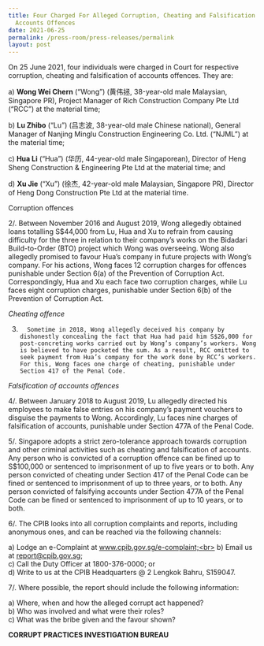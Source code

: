 ```yaml
---
title: Four Charged For Alleged Corruption, Cheating and Falsification of
  Accounts Offences
date: 2021-06-25
permalink: /press-room/press-releases/permalink
layout: post
---
```

On 25 June 2021, four individuals were charged in Court for respective corruption, cheating and falsification of accounts offences. They are:

a) **Wong Wei Chern** (“Wong”) (黄伟拯, 38-year-old male Malaysian, Singapore PR), Project Manager of Rich Construction Company Pte Ltd (“RCC”) at the material time;

b) **Lu Zhibo** (“Lu”) (吕志波, 38-year-old male Chinese national), General Manager of Nanjing Minglu Construction Engineering Co. Ltd. (“NJML”) at the material time;

c) **Hua Li** (“Hua”) (华历, 44-year-old male Singaporean), Director of Heng Sheng Construction & Engineering Pte Ltd at the material time; and

d) **Xu Jie** (“Xu”) (徐杰, 42-year-old male Malaysian, Singapore PR), Director of Heng Dong Construction Pte Ltd at the material time.
 

Corruption offences

2/.  Between November 2016 and August 2019, Wong allegedly obtained loans totalling S$44,000 from Lu, Hua and Xu to refrain from causing difficulty for the three in relation to their company’s works on the Bidadari Build-to-Order (BTO) project which Wong was overseeing. Wong also allegedly promised to favour Hua’s company in future projects with Wong’s company.  For his actions, Wong faces 12 corruption charges for offences punishable under Section 6(a) of the Prevention of Corruption Act. Correspondingly, Hua and Xu each face two corruption charges, while Lu faces eight corruption charges, punishable under Section 6(b) of the Prevention of Corruption Act. 

*Cheating offence*

3.       Sometime in 2018, Wong allegedly deceived his company by dishonestly concealing the fact that Hua had paid him S$26,000 for post-concreting works carried out by Wong’s company’s workers. Wong is believed to have pocketed the sum. As a result, RCC omitted to seek payment from Hua’s company for the work done by RCC’s workers. For this, Wong faces one charge of cheating, punishable under Section 417 of the Penal Code.  

*Falsification of accounts offences*

4/. Between January 2018 to August 2019, Lu allegedly directed his employees to make false entries on his company’s payment vouchers to disguise the payments to Wong. Accordingly, Lu faces nine charges of falsification of accounts, punishable under Section 477A of the Penal Code.

5/.         Singapore adopts a strict zero-tolerance approach towards corruption and other criminal activities such as cheating and falsification of accounts. Any person who is convicted of a corruption offence can be fined up to S$100,000 or sentenced to imprisonment of up to five years or to both. Any person convicted of cheating under Section 417 of the Penal Code can be fined or sentenced to imprisonment of up to three years, or to both. Any person convicted of falsifying accounts under Section 477A of the Penal Code can be fined or sentenced to imprisonment of up to 10 years, or to both. 

6/.         The CPIB looks into all corruption complaints and reports, including anonymous ones, and can be reached via the following channels:

a) Lodge an e-Complaint at www.cpib.gov.sg/e-complaint;<br>
b) Email us at report@cpib.gov.sg;<Br>
c) Call the Duty Officer at 1800-376-0000; or<br>
d) Write to us at the CPIB Headquarters @ 2 Lengkok Bahru, S159047.

7/.       Where possible, the report should include the following information:

a) Where, when and how the alleged corrupt act happened?<br>
b) Who was involved and what were their roles?<br>
c) What was the bribe given and the favour shown?


**CORRUPT PRACTICES INVESTIGATION BUREAU**